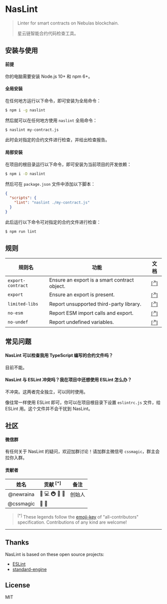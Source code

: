 # NasLint

> Linter for smart contracts on Nebulas blockchain.
> 
> 星云链智能合约代码检查工具。

## 安装与使用

#### 前提

你的电脑需要安装 Node.js 10+ 和 npm 6+。

#### 全局安装

在任何地方运行以下命令，即可安装为全局命令：

```sh
$ npm i -g naslint
```

然后就可以在任何地方使用 `naslint` 全局命令：

```sh
$ naslint my-contract.js
```

此时会对指定的合约文件进行检查，并给出检查报告。

#### 局部安装

在项目的根目录运行以下命令，即可安装为当前项目的开发依赖：

```sh
$ npm i -D naslint
```

然后可在 `package.json` 文件中添加以下脚本：

```json
{
  "scripts": {
    "lint": "naslint ./my-contract.js"
  }
}
```

此后运行以下命令可对指定的合约文件进行检查：

```sh
$ npm run lint
```

## 规则

规则名 | 功能 | 文档
---|---|:---:
`export-contract` | Ensure an export is a smart contract object. | [[<sup>↗</sup>]](https://github.com/NasaTeam/eslint-plugin-nebulas/blob/master/docs/rules/export-contract.md)
`export` | Ensure an export is present. | [[<sup>↗</sup>]](https://github.com/NasaTeam/eslint-plugin-nebulas/blob/master/docs/rules/export.md)
`limited-libs` | Report unsupported third-party library. | [[<sup>↗</sup>]](https://github.com/NasaTeam/eslint-plugin-nebulas/blob/master/docs/rules/limited-libs.md)
`no-esm` | Report ESM import calls and export. | [[<sup>↗</sup>]](https://github.com/NasaTeam/eslint-plugin-nebulas/blob/master/docs/rules/no-esm.md)
`no-undef` | Report undefined variables. |  [[<sup>↗</sup>]](https://eslint.org/docs/rules/no-undef)


## 常见问题

#### NasLint 可以检查我用 TypeScript 编写的合约文件吗？

目前不能。

#### NasLint 与 ESLint 冲突吗？我在项目中还想使用 ESLint 怎么办？

不冲突。这两者完全独立，可以同时使用。

像往常一样使用 ESLint 即可，你可以在项目根目录下设置 `eslintrc.js` 文件，给 ESLint 用。这个文件并不会干扰到 NasLint。

## 社区

#### 微信群

有任何关于 NasLint 的疑问，欢迎加群讨论！请加群主微信号 `cssmagic`，群主会拉你入群。

#### 贡献者 <a name="contributors">&nbsp;</a>

姓名 | 贡献 <sup>[*]</sup> | 备注
:---:|---|---
@newraina | 🤔 💻 🚇 🔌 📖 | 创始人
@cssmagic | 🤔 📖 | 

> <sup>[*]</sup> These legends follow the [emoji-key](https://github.com/kentcdodds/all-contributors#emoji-key) of "all-contributors" specification. Contributions of any kind are welcome!

***

## Thanks

NasLint is based on these open source projects:

* [ESLint](https://eslint.org/)
* [standard-engine](https://github.com/standard/standard-engine)

## License

MIT
